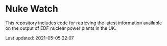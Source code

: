 # Nuke Watch

This repository includes code for retrieving the latest information available on the output of EDF nuclear power plants in the UK.

Last updated: 2021-05-05 22:07
